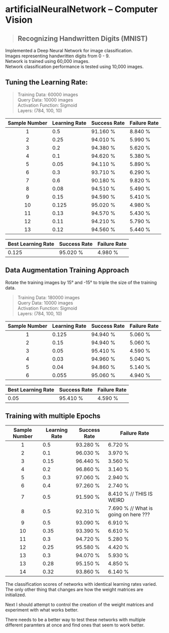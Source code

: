# artificialNeuralNetwork – Computer Vision
> ## Recognizing Handwritten Digits (MNIST)

Implemented a Deep Neural Network for image classification.<br>
Images representing handwritten digits from 0 - 9.<br>
Network is trained using 60,000 images.<br>
Network classification performance is tested using 10,000 images.<br>


## Tuning the Learning Rate:
>Training Data: 60000 images<br>
Query Data: 10000 images<br>
Activation Function: Sigmoid<br>
Layers: (784, 100, 10)<br>

Sample Number | Learning Rate | Success Rate | Failure Rate
:--------------:|---------------|--------------|--------------
1 | 0.5 | 91.160 % | 8.840 %
2 | 0.25 | 94.010 % | 5.990 %
3 | 0.2 | 94.380 %| 5.620 %
4 | 0.1 | 94.620 % | 5.380 %
5 | 0.05 | 94.110 % | 5.890 % 
6 | 0.3 | 93.710 % | 6.290 %
7 | 0.6 | 90.180 % | 9.820 %
8 | 0.08 | 94.510 % | 5.490 %
9 | 0.15 | 94.590 % | 5.410 % 
10 | 0.125 | 95.020 % | 4.980 % 
11 | 0.13 | 94.570 % | 5.430 %
12 | 0.11 | 94.210 % | 5.790 %
13 | 0.12 | 94.560 % | 5.440 % 

Best Learning Rate | Success Rate | Failure Rate
---|---|---
0.125 | 95.020 % | 4.980 % 

## Data Augmentation Training Approach
Rotate the training images by 15° and -15° to triple the size of the training data.<br>

>Training Data: 180000 images<br>
Query Data: 10000 images<br>
Activation Function: Sigmoid<br>
Layers: (784, 100, 10)<br>

Sample Number | Learning Rate | Success Rate | Failure Rate
:--------------:|---------------|--------------|--------------
1 | 0.125 | 94.940 % | 5.060 %
2 | 0.15 | 94.940 % | 5.060 %
3 | 0.05 | 95.410 % | 4.590 %
4 | 0.03 | 94.960 % | 5.040 %
5 | 0.04 | 94.860 % | 5.140 % 
6 | 0.055 | 95.060 % | 4.940 %

Best Learning Rate | Success Rate | Failure Rate
---|---|---
0.05 | 95.410 % | 4.590 %

## Training with multiple Epochs

Sample Number | Learning Rate | Success Rate | Failure Rate
:--------------:|---------------|--------------|--------------
1 | 0.5 | 93.280 % | 6.720 %
2 | 0.1 | 96.030 % | 3.970 %
3 | 0.15 | 96.440 % | 3.560 %
4 | 0.2 | 96.860 % | 3.140 %
5 | 0.3 | 97.060 % | 2.940 %
6 | 0.4 | 97.260 % | 2.740 %
7 | 0.5 | 91.590 % | 8.410 % // THIS IS WEIRD
8 | 0.5 | 92.310 % | 7.690 % // What is going on here ???
9 | 0.5 | 93.090 % | 6.910 %
10 | 0.35 | 93.390 % | 6.610 %
11 | 0.3 | 94.720 % | 5.280 %
12 | 0.25 | 95.580 % | 4.420 % 
13 | 0.3 | 94.070 % | 5.930 %
13 | 0.28 | 95.150 % | 4.850 %
14 | 0.32 | 93.860 % | 6.140 %


The classification scores of networks with identical learning rates varied.
The only other thing that changes are how the weight matrices are initialized.

Next I should attempt to control the creation of the weight matrices and experiment with what works better.

There needs to be a better way to test these networks with multiple different paramters at once and find ones that seem to work better.

